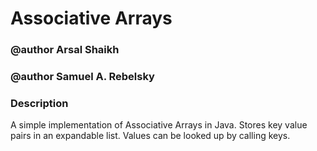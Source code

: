 Associative Arrays
==================

### @author Arsal Shaikh
### @author Samuel A. Rebelsky

### Description
A simple implementation of Associative Arrays in Java. Stores key value pairs in an expandable list. Values can be looked up by calling keys.
